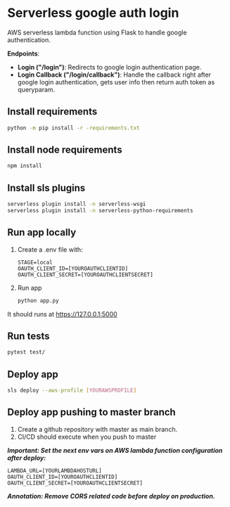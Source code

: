 # Serverless google auth login

AWS serverless lambda function using Flask to handle google authentication.

**Endpoints**:

- **Login ("/login")**: Redirects to google login authentication page.
- **Login Callback ("/login/callback")**: Handle the callback right after google login authentication, gets user info then return auth token as queryparam.

## Install requirements

```sh
python -m pip install -r -requirements.txt
```

## Install node requirements

```sh
npm install
```

## Install sls plugins

```sh
serverless plugin install -n serverless-wsgi
serverless plugin install -n serverless-python-requirements
```

## Run app locally

   1. Create a .env file with:

      ```env
      STAGE=local
      OAUTH_CLIENT_ID=[YOUROAUTHCLIENTID]
      OAUTH_CLIENT_SECRET=[YOUROAUTHCLIENTSECRET]
      ```

   2. Run app

      ```sh
      python app.py
      ```

It should runs at https://127.0.0.1:5000

## Run tests

```sh
pytest test/
```

## Deploy app

```sh
sls deploy --aws-profile [YOURAWSPROFILE]
```

## Deploy app pushing to master branch

1. Create a github repository with master as main branch.
2. CI/CD should execute when you push to master

***Important: Set the next env vars on AWS lambda function configuration after deploy:***

```env
LAMBDA_URL=[YOURLAMBDAHOSTURL]
OAUTH_CLIENT_ID=[YOUROAUTHCLIENTID]
OAUTH_CLIENT_SECRET=[YOUROAUTHCLIENTSECRET]
```

***Annotation: Remove CORS related code before deploy on production.***
